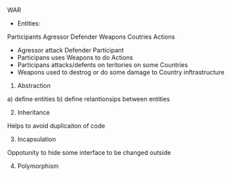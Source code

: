 
WAR

- Entities:

Participants
Agressor
Defender
Weapons
Coutries
Actions

- Agressor attack Defender Participant
- Participans uses Weapons to do Actions
- Participans attacks/defents on teritories on some Countries
- Weapons used to destrog or do some damage to Country inftrastructure

1) Abstraction

a) define entities
b) define relantionsips between entities

2) Inheritance

Helps to avoid duplicaiton of code

3) Incapsulation

Oppotunity to hide some interface to be changed outside

4) Polymorphism

